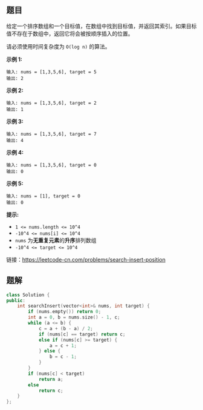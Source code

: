 ## 题目

给定一个排序数组和一个目标值，在数组中找到目标值，并返回其索引。如果目标值不存在于数组中，返回它将会被按顺序插入的位置。

请必须使用时间复杂度为 `O(log n)` 的算法。

 

**示例 1:**

```
输入: nums = [1,3,5,6], target = 5
输出: 2
```

**示例 2:**

```
输入: nums = [1,3,5,6], target = 2
输出: 1
```

**示例 3:**

```
输入: nums = [1,3,5,6], target = 7
输出: 4
```

**示例 4:**

```
输入: nums = [1,3,5,6], target = 0
输出: 0
```

**示例 5:**

```
输入: nums = [1], target = 0
输出: 0
```

 

**提示:**

- `1 <= nums.length <= 10^4`
- `-10^4 <= nums[i] <= 10^4`
- `nums` 为**无重复元素**的**升序**排列数组
- `-10^4 <= target <= 10^4`



链接：https://leetcode-cn.com/problems/search-insert-position



## 题解

```c++
class Solution {
public:
    int searchInsert(vector<int>& nums, int target) {
        if (nums.empty()) return 0;
        int a = 0, b = nums.size() - 1, c;
        while (a <= b) {
            c = a + (b - a) / 2;
            if (nums[c] == target) return c;
            else if (nums[c] >= target) {
                a = c + 1;
            } else {
                b = c - 1;
            }
        }
        if (nums[c] < target)
            return a;
        else
            return c;
    }
};
```



